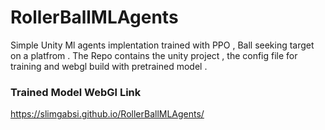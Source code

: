 # RollerBallMLAgents

Simple Unity Ml agents implentation trained with PPO , Ball seeking target on a platfrom . 
The Repo contains the unity project , the config file for training and webgl build with pretrained model .


### Trained Model WebGl Link
https://slimgabsi.github.io/RollerBallMLAgents/

